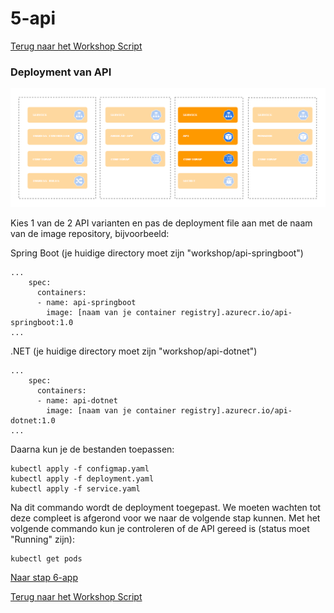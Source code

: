 # 5-api

[Terug naar het Workshop Script](/handson.md)

### Deployment van API

![](/images/components-api.png)

Kies 1 van de 2 API varianten en pas de deployment file aan met de naam van de image repository, bijvoorbeeld:

Spring Boot (je huidige directory moet zijn "workshop/api-springboot")

```
...
    spec:
      containers:
      - name: api-springboot
        image: [naam van je container registry].azurecr.io/api-springboot:1.0
...
```

.NET (je huidige directory moet zijn "workshop/api-dotnet")

```
...
    spec:
      containers:
      - name: api-dotnet
        image: [naam van je container registry].azurecr.io/api-dotnet:1.0
...
```

Daarna kun je de bestanden toepassen:

```
kubectl apply -f configmap.yaml
kubectl apply -f deployment.yaml
kubectl apply -f service.yaml
```

Na dit commando wordt de deployment toegepast. We moeten wachten tot deze compleet is afgerond voor we naar de volgende stap kunnen. Met het volgende commando kun je controleren of de API gereed is (status moet "Running" zijn):

```
kubectl get pods
```

[Naar stap 6-app](/workshop/6-app.md)

[Terug naar het Workshop Script](/handson.md)
